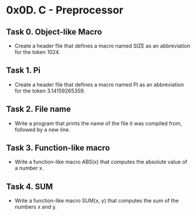 # 0x0D. C - Preprocessor




## Task 0. Object-like Macro

 - Create a header file that defines a macro named SIZE as an abbreviation for the token 1024.


## Task 1. Pi

 - Create a header file that defines a macro named PI as an abbreviation for the token 3.14159265359.


## Task 2. File name

 - Write a program that prints the name of the file it was compiled from, followed by a new line.


## Task 3. Function-like macro


 - Write a function-like macro ABS(x) that computes the absolute value of a number x.


## Task 4. SUM


 - Write a function-like macro SUM(x, y) that computes the sum of the numbers x and y.

